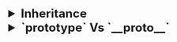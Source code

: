 
<details >
 <summary style="font-size: x-large; font-weight: bold">Inheritance</summary>


1. #### Inheritance using `Classes`

```javascript
class Person {
  talk() {
    return 'Talking';
  }
}

const me = new Person();
const you = new Person();
me.talk(); // Talking
you.talk(); // Talking

// To update the function for both instances you only have to do it once:
Person.prototype.talk = function () {
  return 'New and improved Talking';
}; 
```

2. Inheritance using a `Constructor Function`

```javascript
function Person() {};
Person.prototype.talk = function () {
  return 'Talking';
}

const me = new Person();
const you = new Person();
me.talk(); // Talking
you.talk(); // Talking
```

3. **Prototypal Inheritance:** Inheritance using `pure objects with Object.create`

```javascript
const person = {
  talk() {
    return 'Talking';
  }
}
const me = Object.create(person);
me.talk(); // Talking
```
Note: Using Object.create to build the inheritance chain is no longer recommended. Use Object.setPrototypeOf instead.

4. Inheritance using `pure objects with Object.setPrototypeOf`

```javascript
const person = {}
person.__proto__.talk = function (){
  return 'Talking';
}
const me = {};
Object.setPrototypeOf(me, person);
me.talk(); // Talking
```

5. Extending a Class using `extends`
```javascript
class Person {
  talk() {
    return 'talking';
  }
}

class SuperHuman extends Person {
  fly() {
    return 'flying';
  }
}
const me = new Person();
console.log(me.talk); // talk exists
console.log(me.fly); // fly does NOT exists

const you = new SuperHuman();
console.log(you.fly); // fly exists
console.log(you.talk); // talk also exists!
```

Important caveat

1. `Properties vs. Methods`

![img.png](images/img.png)

Anything that is not defined as `method` will not change for child instances
even if we change it in the parent. Like in above example property `age` is not changed even
after changing `age` of parent `person`

![img_1.png](images/img_1.png)

_**`Property` is what a parent have and `Method` are what they do**_

Referred Video: https://youtu.be/1UTqFAjYx1k?si=FHSI15TwIILvqMIs

</details>



<details >
 <summary style="font-size: x-large; font-weight: bold">`prototype` Vs `__proto__`</summary>

### `__proto__`

Creating an Object

```javascript
//1.
const me = {};

//2.
const me = new Object();

//3. 
const me = Object.create({});
```

![img_3.png](images/img_3.png)

Every `Object` has an `__proto__` property.
![img_4.png](images/img_4.png)

1. `__proto__` in `Array`
   ![img_6.png](images/img_6.png)

2. `__proto__` in `String`
   ![img_7.png](images/img_7.png)

3. `__proto__` in `Chain of Object`
   ![img_8.png](images/img_8.png)

Creating instance of `ben` from `sina` object
![img_9.png](images/img_9.png)
![img_12.png](images/img_12.png)

![img_13.png](images/img_13.png)


### `prototype`

![img_14.png](images/img_14.png)
![img_16.png](images/img_16.png)

`prototype` does not belong to any `Object` or instances but only to `Constructor functions` or
`Classes`

![img_17.png](images/img_17.png)
![img_18.png](images/img_18.png)
![img_19.png](images/img_19.png)

![img_20.png](images/img_20.png)

We are creating instances of `me` constructor function of Object
![img_21.png](images/img_21.png)


Referred Video: https://youtu.be/1UTqFAjYx1k?si=_rYdylQi8aK3zaO6

</details>


